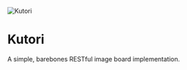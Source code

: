 ![Kutori](https://i.imgur.com/2bVXiRH.png)
# Kutori

A simple, barebones RESTful image board implementation.
